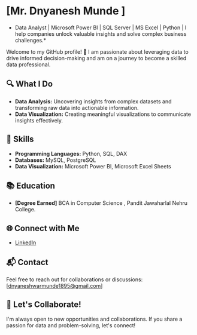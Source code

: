 # [Mr. Dnyanesh Munde ]
* Data Analyst | Microsoft Power BI | SQL Server | MS Excel | Python | I help companies unlock valuable insights and solve complex business challenges.*

Welcome to my GitHub profile! 👋 I am passionate about leveraging data to drive informed decision-making and am on a journey to become a skilled data professional.

## 🔍 What I Do
- **Data Analysis:** Uncovering insights from complex datasets and transforming raw data into actionable information.
- **Data Visualization:** Creating meaningful visualizations to communicate insights effectively.

## 🌱 Skills
- **Programming Languages:** Python, SQL, DAX
- **Databases:** MySQL, PostgreSQL
- **Data Visualization:** Microsoft Power BI, Microsoft Excel Sheets

## 📚 Education
- **[Degree Earned]** BCA in Computer Science , Pandit Jawaharlal Nehru College.

## 🌐 Connect with Me
- [LinkedIn](www.linkedin.com/in/dnyaneshmunde4747)

## 📬 Contact
Feel free to reach out for collaborations or discussions: [dnyaneshwarmunde1895@gmail.com]

## 🙌 Let's Collaborate!
I'm always open to new opportunities and collaborations. If you share a passion for data and problem-solving, let's connect!
